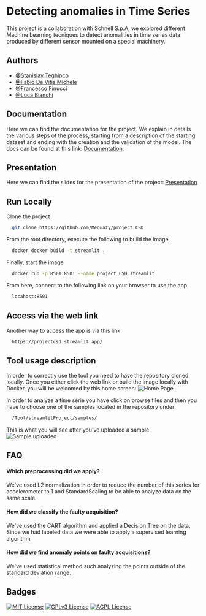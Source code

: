 # Detecting anomalies in Time Series

This project is a collaboration with Schnell S.p.A, we explored different Machine Learning tecniques to detect anomalities in time series data produced by different sensor mounted on a special machinery. 


## Authors

- [@Stanislav Teghipco](https://github.com/Staffilon)
- [@Fabio De Vitis Michele](https://github.com/FabioDevIsTyping)
- [@Francesco Finucci](https://github.com/Meguazy)
- [@Luca Bianchi](https://github.com/BianchiLuca28)

## Documentation
Here we can find the documentation for the project. We explain in details the various steps of the process, starting from a description of the starting dataset and ending with the creation and the validation of the model.
The docs can be found at this link: [Documentation](https://drive.google.com/file/d/1yRoNmiyTgJKQRJEjwGaD6Xc2AcvF08Yqview?usp=sharing).

## Presentation
Here we can find the slides for the presentation of the project: [Presentation](https://unicamit-my.sharepoint.com/:p:/g/personal/stanislav_teghipco_studenti_unicam_it/EeYaSQk9lTdNvvI-N101UtYB6rhWWFd0QLN8m8f8Imn9zw?e=aGzivB)

## Run Locally

Clone the project

```bash
  git clone https://github.com/Meguazy/project_CSD
```

From the root directory, execute the following to build the image

```bash
  docker docker build -t streamlit .
```

Finally, start the image

```bash
  docker run -p 8501:8501 --name project_CSD streamlit
```

From here, connect to the following link on your browser to use the app 

```bash
  locahost:8501
```

## Access via the web link

Another way to access the app is via this link

```bash
  https://projectcsd.streamlit.app/
```

## Tool usage description
In order to correctly use the tool you need to have the repository cloned locally. 
Once you either click the web link or build the image locally with Docker, you will be welcomed by this home screen:
![Home Page](https://github.com/Meguazy/project_CSD/blob/main/Tool/streamlitProject/images/home_page?raw=true)

In order to analyze a time serie you have click on browse files and then you have to choose one of the samples located in the repository under 

```bash
  /Tool/streamlitProject/samples/
```
This is what you will see after you've uploaded a sample
![Sample uploaded](https://github.com/Meguazy/project_CSD/blob/main/Tool/streamlitProject/images/home_page?raw=true)


## FAQ

#### Which preprocessing did we apply?
We've used L2 normalization in order to reduce the number of this series for accelerometer to 1 and StandardScaling to be able to analyze data on the same scale.

#### How did we classify the faulty acquisition?
We've used the CART algorithm and applied a Decision Tree on the data. Since we had labeled data we were able to apply a supervised learning algorithm

#### How did we find anomaly points on faulty acquisitions?
We've used statistical method such analyzing the points outside of the standard deviation range.


## Badges

[![MIT License](https://img.shields.io/badge/License-MIT-green.svg)](https://choosealicense.com/licenses/mit/)
[![GPLv3 License](https://img.shields.io/badge/License-GPL%20v3-yellow.svg)](https://opensource.org/licenses/)
[![AGPL License](https://img.shields.io/badge/license-AGPL-blue.svg)](http://www.gnu.org/licenses/agpl-3.0)

